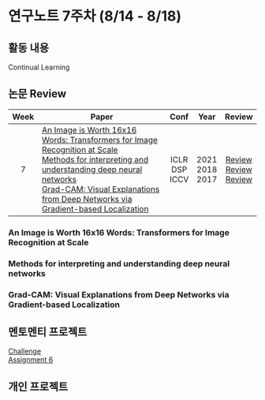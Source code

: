 # 연구노트 7주차 (8/14 - 8/18)
## 활동 내용
Continual Learning
 

## 논문 Review
| Week   | Paper                                               | Conf | Year   | Review   |
| :----: | ------------------------------------------------------- | :----: | :------------: | :------: |
| 7   |  [An Image is Worth 16x16 Words: Transformers for Image Recognition at Scale](https://arxiv.org/pdf/2010.11929.pdf)<br>[Methods for interpreting and understanding deep neural networks](https://www.sciencedirect.com/science/article/pii/S1051200417302385)<br>[Grad-CAM: Visual Explanations from Deep Networks via Gradient-based Localization](https://arxiv.org/pdf/1610.02391.pdf)   | ICLR<br>DSP<br>ICCV    | 2021<br>2018<br>2017   | [Review]()<br>[Review]()<br>[Review]() |

### An Image is Worth 16x16 Words: Transformers for Image Recognition at Scale

### Methods for interpreting and understanding deep neural networks

### Grad-CAM: Visual Explanations from Deep Networks via Gradient-based Localization


## 멘토멘티 프로젝트
[Challenge](https://www.kaggle.com/competitions/cilab-summer-intern-program-challenge/)  
[Assignment 6](https://github.com/Chihiro0623/2023summer-selfstudy1/blob/main/week7/Project/week6.pdf)

## 개인 프로젝트

